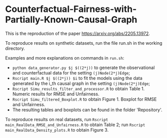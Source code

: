 # Counterfactual-Fairness-with-Partially-Known-Causal-Graph

This is the reproduction of the paper https://arxiv.org/abs/2205.13972.

To reproduce results on synthetic datasets, 
    run the file run.sh in the working directory.

Examples and more explanations on commands in `run.sh`:
- `python data_generator.py $j $((2*j))` to generate the observational and counterfactual data for the setting `(j)Node(2*j)Edge`;
- `Rscript main.R $j $((2*j)) $i` to fit the models using the data generated by the i_th causal graph in the setting `(j)Node(2*j)Edge`;
- `Rscript Simu_results_filter_and_processor.R` to obtain Table 1. Numeric results for RMSE and Unfairness.
- `Rscript Simu_filtered_Boxplot.R` to obtain Figure 1. Boxplot for RMSE and Unfairness.
- The resulting tables and boxplots can be found in the folder 'Repository'.

To reproduce results on real datasets,
        run `Rscript main_RealData_RMSE_and_Unfairness.R` to obtain Table 2;
        run `Rscript main_RealData_Density_plots.R` to obtain Figure 3.
